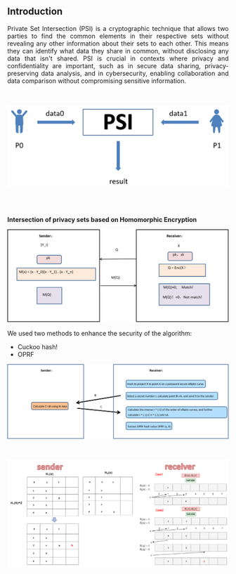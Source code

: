 ## Introduction

<div style="text-align: justify">

Private Set Intersection (PSI) is a cryptographic technique that allows two parties to find the common elements in their respective sets without revealing any other information about their sets to each other. This means they can identify what data they share in common, without disclosing any data that isn't shared. PSI is crucial in contexts where privacy and confidentiality are important, such as in secure data sharing, privacy-preserving data analysis, and in cybersecurity, enabling collaboration and data comparison without compromising sensitive information.
<br>
<br>
<br>

![box](p1.png)
<style>
    img[alt="box"]{
        width:600px;
    }
</style> 

<br>
<br>

**Intersection of privacy sets based on Homomorphic Encryption**

![p2](p2.png)
<style>
    img[alt="p2"]{
        width:600px;
    }
</style>

We used two methods to enhance the security of the algorithm:
<br>
<ul>
  <li>Cuckoo hash!</li>
  <li>OPRF</li>

</ul>


![p3](p3.png)
<style>
    img[alt="p3"]{
        width:600px;
    }
</style>

<br>

![p4](p4.png)
<style>
    img[alt="p4"]{
        width:600px;
    }
</style>

<br>
